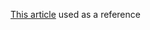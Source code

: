 [This article](https://medium.com/@francoisromain/setup-node-js-apache-nginx-reverse-proxy-with-docker-1f5a5cb3e71e) used as a reference
